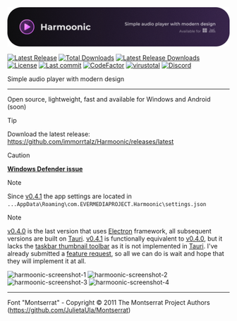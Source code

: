 <img src=".github/ReadmeHeader.png" alt="Harmoonic"/>

[![Latest Release](https://img.shields.io/github/v/release/immorrtalz/Harmoonic?label=latest%20release&color=limegreen)](https://github.com/immorrtalz/Harmoonic/releases/latest)
[![Total Downloads](https://img.shields.io/github/downloads/immorrtalz/Harmoonic/total?label=total%20downloads&color=blue)](https://github.com/immorrtalz/Harmoonic/releases)
[![Latest Release Downloads](https://img.shields.io/github/downloads/immorrtalz/Harmoonic/latest/total?label=latest%20release%20downloads&color=blue)](https://github.com/immorrtalz/Harmoonic/releases/latest)
[![License](https://img.shields.io/badge/license-GPL%20v3-yellow?color=goldenrod)](https://github.com/immorrtalz/Harmoonic/blob/main/LICENSE)
[![Last commit](https://img.shields.io/github/last-commit/immorrtalz/Harmoonic?color=orange)]()
[![CodeFactor](https://www.codefactor.io/repository/github/immorrtalz/harmoonic/badge)](https://www.codefactor.io/repository/github/immorrtalz/harmoonic)
[![virustotal](https://github.com/immorrtalz/Harmoonic/actions/workflows/virustotal.yml/badge.svg)](https://github.com/immorrtalz/Harmoonic/actions/workflows/virustotal.yml)
[![Discord](https://img.shields.io/discord/600372807062519848?label=developer's%20discord&color=slateblue)](https://discord.gg/GbzYVdF)

Simple audio player with modern design

---

Open source, lightweight, fast and available for Windows and Android (soon)

> [!TIP]
> Download the latest release: https://github.com/immorrtalz/Harmoonic/releases/latest

> [!CAUTION]
> **[Windows Defender issue](https://github.com/immorrtalz/Harmoonic/issues/9)**

> [!NOTE]
> Since [v0.4.1](https://github.com/immorrtalz/Harmoonic/releases/tag/0.4.1) the app settings are located in `...AppData\Roaming\com.EVERMEDIAPROJECT.Harmoonic\settings.json`

> [!NOTE]
> [v0.4.0](https://github.com/immorrtalz/Harmoonic/releases/tag/0.4.0) is the last version that uses [Electron](https://github.com/electron) framework, all subsequent versions are built on [Tauri](https://github.com/tauri-apps/tauri).
> [v0.4.1](https://github.com/immorrtalz/Harmoonic/releases/tag/0.4.1) is functionally equivalent to [v0.4.0](https://github.com/immorrtalz/Harmoonic/releases/tag/0.4.0), but it lacks the [taskbar thumbnail toolbar](https://learn.microsoft.com/en-us/windows/win32/shell/taskbar-extensions#thumbnail-toolbars) as it is not implemented in [Tauri](https://github.com/tauri-apps/tauri).
> I've already submitted a [feature request](https://github.com/tauri-apps/tauri/issues/10141), so all we can do is wait and hope that they will implement it at all.

![harmoonic-screenshot-1](https://github.com/user-attachments/assets/3bbbd4a1-224f-405c-8cc7-d53ceba85a91)
![harmoonic-screenshot-2](https://github.com/user-attachments/assets/1ed9b41b-b0b9-4487-a9cc-f6ba82fb8381)
![harmoonic-screenshot-3](https://github.com/user-attachments/assets/24d9d951-6a80-4093-b837-decd64e8c7db)
![harmoonic-screenshot-4](https://github.com/user-attachments/assets/96e8f358-2b8c-49fe-94cc-45bd0f24577f)

---

Font "Montserrat" - Copyright © 2011 The Montserrat Project Authors (https://github.com/JulietaUla/Montserrat)